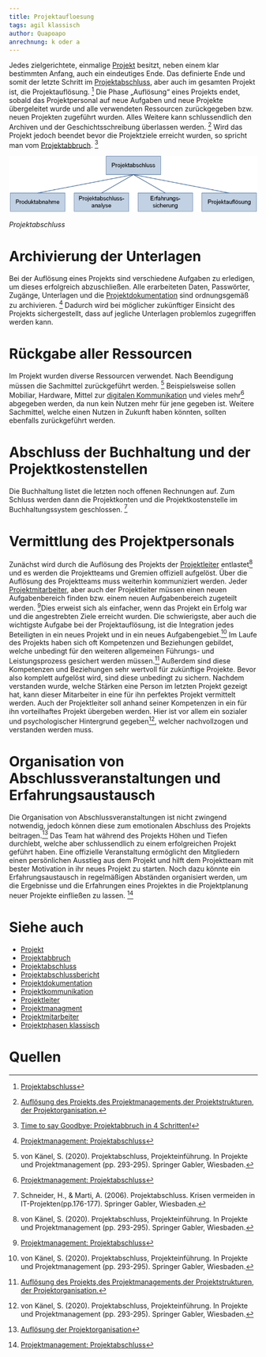 ```yaml
---
title: Projektaufloesung
tags: agil klassisch
author: Quapoapo
anrechnung: k oder a
---
```


Jedes zielgerichtete, einmalige [Projekt](Projekt.md) besitzt, neben einem klar bestimmten Anfang, auch ein eindeutiges Ende. Das definierte Ende und somit der letzte Schritt im [Projektabschluss](Projektabschluss.md), aber auch im gesamten Projekt ist, die Projektauflösung. [^1] Die Phase „Auflösung“ eines Projekts endet, sobald das Projektpersonal auf neue Aufgaben und neue Projekte übergeleitet wurde und alle verwendeten Ressourcen zurückgegeben bzw. neuen Projekten zugeführt wurden. Alles Weitere kann schlussendlich den Archiven und der Geschichtsschreibung überlassen werden. [^2] Wird das Projekt jedoch beendet bevor die Projektziele erreicht wurden, so spricht man vom [Projektabbruch](Projektabbruch.md). [^3]  
<!-- 
Hier ganz am Anfang keine Überschrift einfügen - das passiert automatisch basierend auf dem `title`-Attribut
oben im Front-Matter (Bereich zwischen den `---`). -->

![Phasen des Projektabschlusses](Projektaufloesung/Projektaufloesung.png "Projektabschluss")

*Projektabschluss*
# 	Archivierung der Unterlagen 

Bei der Auflösung eines Projekts sind verschiedene Aufgaben zu erledigen, um dieses erfolgreich abzuschließen. Alle erarbeiteten Daten, Passwörter, Zugänge, Unterlagen und die [Projektdokumentation](Projektdokumentation.md) sind ordnungsgemäß zu archivieren. [^4] Dadurch wird bei möglicher zukünftiger Einsicht des Projekts sichergestellt, dass auf jegliche Unterlagen problemlos zugegriffen werden kann. 


# 	Rückgabe aller Ressourcen

Im Projekt wurden diverse Ressourcen verwendet. Nach Beendigung müssen die Sachmittel zurückgeführt werden. [^5] Beispielsweise sollen Mobiliar, Hardware, Mittel zur [digitalen Kommunikation](Digitate_Kommunikation.md) und vieles mehr[^4] abgegeben werden, da nun kein Nutzen mehr für jene gegeben ist. Weitere Sachmittel, welche einen Nutzen in Zukunft haben könnten, sollten ebenfalls zurückgeführt werden. 

# 	Abschluss der Buchhaltung und der Projektkostenstellen
Die Buchhaltung listet die letzten noch offenen Rechnungen auf. Zum Schluss werden dann die Projektkonten und die Projektkostenstelle im Buchhaltungssystem geschlossen. [^6]
# Vermittlung des Projektpersonals
Zunächst wird durch die Auflösung des Projekts der [Projektleiter](Projektleiter) entlastet[^5] und es werden die Projektteams und Gremien offiziell aufgelöst. Über die Auflösung des Projektteams muss weiterhin kommuniziert werden. Jeder [Projektmitarbeiter](Projektmitarbeiter.md), aber auch der Projektleiter müssen einen neuen Aufgabenbereich finden bzw. einem neuen Aufgabenbereich zugeteilt werden. [^4]Dies erweist sich als einfacher, wenn das Projekt ein Erfolg war und die angestrebten Ziele erreicht wurden. Die schwierigste, aber auch die wichtigste Aufgabe bei der Projektauflösung, ist die Integration jedes Beteiligten in ein neues Projekt und in ein neues Aufgabengebiet.[^5] Im Laufe des Projekts haben sich oft Kompetenzen und Beziehungen gebildet, welche unbedingt für den weiteren allgemeinen Führungs- und Leistungsprozess gesichert werden müssen.[^2] Außerdem sind diese Kompetenzen und Beziehungen sehr wertvoll für zukünftige Projekte. Bevor also komplett aufgelöst wird, sind diese unbedingt zu sichern. Nachdem verstanden wurde, welche Stärken eine Person im letzten Projekt gezeigt hat, kann dieser Mitarbeiter in eine für ihn perfektes Projekt vermittelt werden. Auch der Projektleiter soll anhand seiner Kompetenzen in ein für ihn vorteilhaftes Projekt übergeben werden. Hier ist vor allem ein sozialer und psychologischer Hintergrund gegeben[^5], welcher nachvollzogen und verstanden werden muss. 
#	Organisation von Abschlussveranstaltungen und Erfahrungsaustausch
Die Organisation von Abschlussveranstaltungen ist nicht zwingend notwendig, jedoch können diese zum emotionalen Abschluss des Projekts beitragen.[^7] Das Team hat während des Projekts Höhen und Tiefen durchlebt, welche aber schlussendlich zu einem erfolgreichen Projekt geführt haben. Eine offizielle Veranstaltung ermöglicht den Mitgliedern einen persönlichen Ausstieg aus dem Projekt und hilft dem Projektteam mit bester Motivation in ihr neues Projekt zu starten. Noch dazu könnte ein Erfahrungsaustausch in regelmäßigen Abständen organisiert werden, um die Ergebnisse und die Erfahrungen eines Projektes in die Projektplanung neuer Projekte einfließen zu lassen. [^4]
# Siehe auch

* [Projekt](Projekt.md)
* [Projektabbruch](Projektabbruch.md)
* [Projektabschluss](Projektabschluss.md)
* [Projektabschlussbericht](Projektanschlussbericht.md)
* [Projektdokumentation](Projektdokumentation)
* [Projektkommunikation](Projektkommunikation.md)
* [Projektleiter](Projektleiter.md)
* [Projektmanagment](Projektmanagment.md)
* [Projektmitarbeiter](Projektmitarbeiter.md)
* [Projektphasen klassisch](Projektphasen_klassisch)

# Quellen

[^1]: [Projektabschluss](https://www.arksolutions.de/gs/project/blog/gs-projektabschluss)
[^2]: [Auflösung des Projekts,des Projektmanagements,der Projektstrukturen,
der Projektorganisation.](http://www.begriffe.vpma.de/phasen/phasen_08.html)
[^3]: [Time to say Goodbye: Projektabbruch in 4 Schritten!](https://www.rolandgareis.com/time-to-say-goodbye-projektabbruch-in-4-schritten/)
[^4]: [Projektmanagement: Projektabschluss](https://www.ibim.de/projekt/5-5.htm)
[^5]: von Känel, S. (2020). Projektabschluss, Projekteinführung. In Projekte und Projektmanagement (pp. 293-295). Springer Gabler, Wiesbaden.
[^6]: Schneider, H., & Marti, A. (2006). Projektabschluss. Krisen vermeiden in IT-Projekten(pp.176-177). Springer Gabler, Wiesbaden.
[^7]: [Auflösung der Projektorganisation](https://mediencommunity.de/system/files/wbts/projektmanagement/le05/34_auflsung_der_projektorganisation.html)

